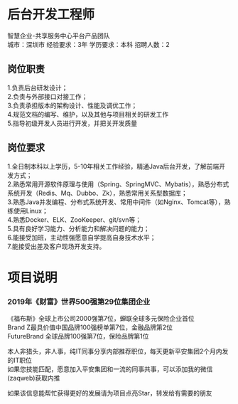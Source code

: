 # 后台开发工程师
智慧企业-共享服务中心平台产品团队  
城市：深圳市 经验要求：3年 学历要求：本科  招聘人数：2

## 岗位职责
1.负责后台研发设计；   
2.负责与外部接口对接工作；   
3.负责承担版本的架构设计、性能及调优工作；   
4.规范文档的编写、维护，以及其他与项目相关的研发工作   
5.指导初级开发人员进行开发，并把关开发质量

## 岗位要求
1.全日制本科以上学历，5-10年相关工作经验，精通Java后台开发，了解前端开发方式；   
2.熟悉常用开源软件原理与使用（Spring、SpringMVC、Mybatis），熟悉分布式系统开发（Redis、Mq、Dubbo、Zk），熟悉常用关系型数据库；   
3.熟悉Java并发编程、分布式系统开发、常用中间件（如Nginx、Tomcat等），熟练使用Linux；   
4.熟悉Docker、ELK、ZooKeeper、git/svn等；   
5.具有良好学习能力、分析能力和解决问题的能力；   
6.能接受加班，主动性强愿意自学提高自身技术水平；   
7.能接受出差及客户现场开发支持。

# 项目说明

### 2019年《财富》世界500强第29位集团企业
《福布斯》全球上市公司2000强第7位，蝉联全球多元保险企业首位  
Brand Z最具价值中国品牌100强榜单第7位，金融品牌第2位  
FutureBrand 全球品牌100强第7位，保险品牌第1位

本人非猎头，非人事，纯IT同事分享内部推荐职位，每天更新平安集团2个月内发的IT职位  
如果您技能匹配，愿意加入平安集团和一流的同事共事，可以添加我的微信(zaqweb)获取内推 

如果该信息能帮忙获得更好的发展请为项目点亮Star，转发给有需要的朋友





